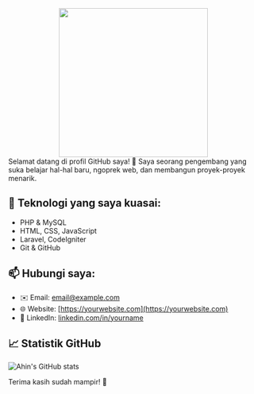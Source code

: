 
<div id="header" align="center" >

<img src="https://media.tenor.com/_1NYmn8RuWAAAAAj/goku-fortnite-goku.gif" width="300"/>
</div>
Selamat datang di profil GitHub saya! 👋  
Saya seorang pengembang yang suka belajar hal-hal baru, ngoprek web, dan membangun proyek-proyek menarik.

## 🔧 Teknologi yang saya kuasai:
- PHP & MySQL
- HTML, CSS, JavaScript
- Laravel, CodeIgniter
- Git & GitHub

## 📫 Hubungi saya:
- ✉️ Email: [email@example.com](mailto:email@example.com)
- 🌐 Website: [https://yourwebsite.com](https://yourwebsite.com)
- 💼 LinkedIn: [linkedin.com/in/yourname](https://linkedin.com/in/yourname)

## 📈 Statistik GitHub
![Ahin's GitHub stats](https://github-readme-stats.vercel.app/api?username=yourusername&show_icons=true&theme=radical)

Terima kasih sudah mampir! 👋  
